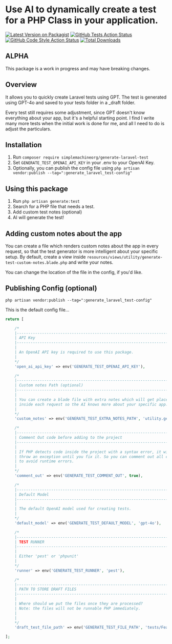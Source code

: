 # Use AI to dynamically create a test for a PHP Class in your application.

[![Latest Version on Packagist](https://img.shields.io/packagist/v/simplemachineorg/generate-laravel-test.svg?style=flat-square)](https://packagist.org/packages/simplemachineorg/generate-laravel-test)
[![GitHub Tests Action Status](https://img.shields.io/github/actions/workflow/status/simplemachineorg/generate-laravel-test/run-tests.yml?branch=main&label=tests&style=flat-square)](https://github.com/simplemachineorg/generate-laravel-test/actions?query=workflow%3Arun-tests+branch%3Amain)
[![GitHub Code Style Action Status](https://img.shields.io/github/actions/workflow/status/simplemachineorg/generate-laravel-test/fix-php-code-style-issues.yml?branch=main&label=code%20style&style=flat-square)](https://github.com/simplemachineorg/generate-laravel-test/actions?query=workflow%3A"Fix+PHP+code+style+issues"+branch%3Amain)
[![Total Downloads](https://img.shields.io/packagist/dt/simplemachineorg/generate-laravel-test.svg?style=flat-square)](https://packagist.org/packages/simplemachineorg/generate-laravel-test)

## ALPHA 
This package is a work in progress and may have breaking changes.

## Overview
It allows you to quickly create Laravel tests using GPT. The test is generated using GPT-4o and saved to your tests folder in a _draft folder.

Every test still requires some adjustment, since GPT doesn't know everything about your app, but it's a helpful starting point. I find I write many more tests when the initial work is done for me, and all I need to do is adjust the particulars.

## Installation
1. Run `composer require simplemachineorg/generate-laravel-test`
2. Set `GENERATE_TEST_OPENAI_API_KEY` in your .env to your OpenAI Key.
3. Optionally, you can publish the config file using `php artisan vendor:publish --tag=":generate_laravel_test-config"`

## Using this package
1. Run `php artisan generate:test` 
2. Search for a PHP file that needs a test.
3. Add custom test notes (optional)
4. AI will generate the test!


## Adding custom notes about the app
You can create a file which renders custom notes about the app in every request, so that the test generator is more intelligent about your specific setup. By default, create a view inside `resources/views/utility/generate-test-custom-notes.blade.php` and write your notes.

You can change the location of the file in the config, if you'd like.

## Publishing Config (optional)
```
php artisan vendor:publish --tag=":generate_laravel_test-config"
```

This is the default config file...
```php
return [

    /*
    |--------------------------------------------------------------------------
    | API Key
    |--------------------------------------------------------------------------
    |
    | An OpenAI API key is required to use this package.
    |
    */
    'open_ai_api_key' => env('GENERATE_TEST_OPENAI_API_KEY'),

    /*
    |--------------------------------------------------------------------------
    | Custom notes Path (optional)
    |--------------------------------------------------------------------------
    |
    | You can create a blade file with extra notes which will get placed
    | inside each request so the AI knows more about your specific app.
    |
    */
    'custom_notes' => env('GENERATE_TEST_EXTRA_NOTES_PATH', 'utility.generate-test-custom-notes'),

    /*
    |--------------------------------------------------------------------------
    | Comment Out code before adding to the project
    |--------------------------------------------------------------------------
    |
    | If PHP detects code inside the project with a syntax error, it will
    | throw an exception until you fix it. So you can comment out all code
    | to avoid runtime errors.
    |
    */
    'comment_out' => env('GENERATE_TEST_COMMENT_OUT', true),

    /*
    |--------------------------------------------------------------------------
    | Default Model
    |--------------------------------------------------------------------------
    |
    | The default OpenAI model used for creating tests.
    |
    */
    'default_model' => env('GENERATE_TEST_DEFAULT_MODEL', 'gpt-4o'),

    /*
    |--------------------------------------------------------------------------
    | TEST RUNNER
    |--------------------------------------------------------------------------
    |
    | Either 'pest' or 'phpunit'
    |
    */
    'runner' => env('GENERATE_TEST_RUNNER', 'pest'),

    /*
    |--------------------------------------------------------------------------
    | PATH TO STORE DRAFT FILES
    |--------------------------------------------------------------------------
    |
    | Where should we put the files once they are processed?
    | Note: the files will not be runnable PHP immediately.
    |
    |
    */
    'draft_test_file_path' => env('GENERATE_TEST_FILE_PATH', 'tests/Feature/_draft'),

];
```
